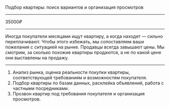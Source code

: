 Подбор квартиры: поиск вариантов и организация просмотров

---

35000₽

---

Иногда покупатели месяцами ищут квартиру, а когда находят — сильно переплачивают. Чтобы этого избежать, мы сопоставляем ваши пожелания с ситуацией на рынке. Продавцы всегда завышают цены. Мы смотрим, за сколько похожие квартиры продаются, а не по какой цене они выставлены на продажу.

----

1. Анализ рынка, оценка реальности покупки квартиры, соответствующей требованиям и возможностям покупателя.
2. Подбор квартиры по базам данных, расклейка объявлений, работа с частными посредниками.
3. Прозвон квартир под требования покупателя и организация просмотров.